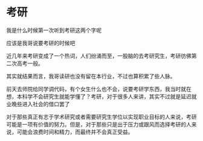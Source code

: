 # 考研

我是什么时候第一次听到考研这两个字呢

应该是我哥说要考研的时候吧

近几年来考研变成了一个热词，人们纷涌而至，一股脑的去考研究生，考研彷佛第二次高考一般。

其实就结果而言，我哥读研也没有留在本行业，不过也算积累了些人脉。

前天去师院给同学调代码，有个女生什么也不会，说要考研学东西，我当时就在想，本科学不会研究生就能学懂了？考研，对于很多人来讲，其实不过就是延迟就业晚些进入社会的借口罢了

对于那些真正有志于学术研究或者需要研究生学位以实现职业目标的人来说，考研可能是一项有价值的努力。但是，对于那些只是出于压力或跟风而选择考研的人来说，可能会浪费时间和精力，而最终并不会真正受益。



